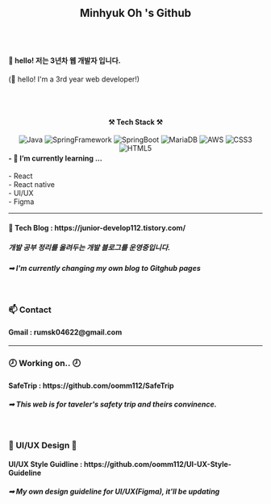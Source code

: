 <h2 align="center">Minhyuk Oh 's Github</h2>
<br><br>
<h4> 👋 hello! 저는 3년차 웹 개발자 입니다.</h4>
<p> (👋 hello! I'm a 3rd year web developer!)</p>
<br><br>

<h4 align="center">⚒ Tech Stack ⚒</h4>
<div style="float:left" align="center">
  <img alt="Java" src ="https://img.shields.io/badge/Java-F7DF1E.svg?&style=for-the-badge&logo=Java&logoColor=070000"/>
  <img alt="SpringFramework" src ="https://img.shields.io/badge/Spring-6DB33F.svg?&style=for-the-badge&logo=Spring&logoColor=F7F4F4"/>
  <img alt="SpringBoot" src ="https://img.shields.io/badge/SpringBoot-6DB33F.svg?&style=for-the-badge&logo=SpringBoot&logoColor=F7F4F4"/>
  <img alt="MariaDB" src ="https://img.shields.io/badge/MariaDB-003545.svg?&style=for-the-badge&logo=MariaDB&logoColor=F7F4F4"/>
  <img alt="AWS" src ="https://img.shields.io/badge/AWS-232F3E.svg?&style=for-the-badge&logo=Amazon AWS&logoColor=F7F4F4"/>
  <img alt="CSS3" src ="https://img.shields.io/badge/CSS3-1572B6.svg?&style=for-the-badge&logo=CSS3&logoColor=F7F4F4"/>
  <img alt="HTML5" src ="https://img.shields.io/badge/HTML5-E34F26.svg?&style=for-the-badge&logo=HTML5&logoColor=F7F4F4"/>
</div><br>

<h4>- 🌱 I’m currently learning ... </h4>
- React <br>
- React native <br>
- UI/UX <br>
- Figma <br>

<hr>
<h4>🔗 Tech Blog : https://junior-develop112.tistory.com/ </h4>
<h5>개발 공부 정리를 올려두는 개발 블로그를 운영중입니다.</h5>

<h5>➟ I'm currently changing my own blog to Gitghub pages</h5><br>

<h3>📫 Contact </h3>
<h4>Gmail : rumsk04622@gmail.com</h4>
<hr>

<h3>🕗 Working on.. 🕗</h3>

<h4>SafeTrip : https://github.com/oomm112/SafeTrip</h4>
<h5>➟ This web is for taveler's safety trip and theirs convinence.</h5>
<br>

<h3>🎨 UI/UX Design 🎨</h3>

<h4>UI/UX Style Guidline : https://github.com/oomm112/UI-UX-Style-Guideline</h4>
<h5>➟ My own design guideline for UI/UX(Figma), it'll be updating</h5>

<br>

<!--
**oomm112/oomm112** is a ✨ _special_ ✨ repository because its `README.md` (this file) appears on your GitHub profile.

Here are some ideas to get you started:

- 🔭 I’m currently working on ...

- 👯 I’m looking to collaborate on ...
- 🤔 I’m looking for help with ...
- 💬 Ask me about ...
- 📫 How to reach me: ...
- 😄 Pronouns: ...
- ⚡ Fun fact: ...
-->
